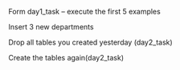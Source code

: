 Form day1_task – execute the first 5 examples

Insert 3 new departments

Drop all tables you created yesterday (day2_task)

Create the tables again(day2_task)

